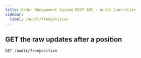 ```yaml
---
title: Order Management System REST API - Audit Controller
sidebar:
  label: /audit/fromposition
---
```


## GET the raw updates after a position

`GET /audit/fromposition`
